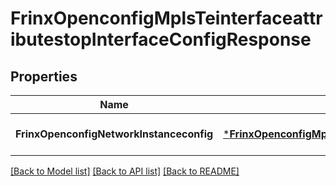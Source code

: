 # FrinxOpenconfigMplsTeinterfaceattributestopInterfaceConfigResponse

## Properties
Name | Type | Description | Notes
------------ | ------------- | ------------- | -------------
**FrinxOpenconfigNetworkInstanceconfig** | [***FrinxOpenconfigMplsTeinterfaceattributestopInterfaceConfig**](frinx.openconfig.mpls.teinterfaceattributestop.interface.Config.md) |  | [optional] [default to null]

[[Back to Model list]](../README.md#documentation-for-models) [[Back to API list]](../README.md#documentation-for-api-endpoints) [[Back to README]](../README.md)


